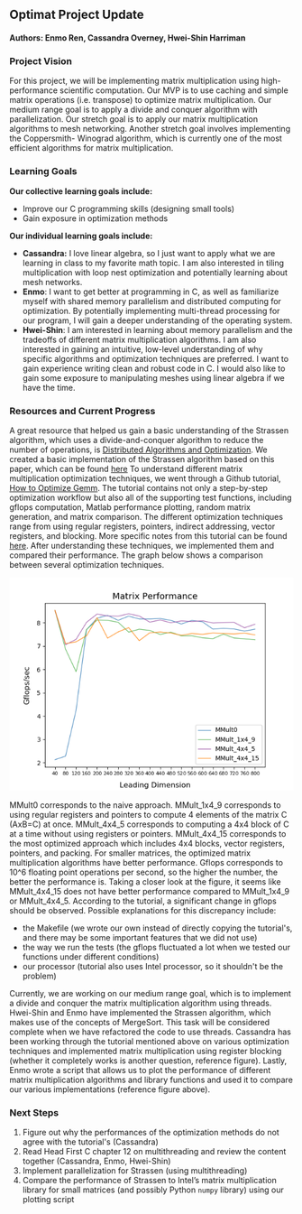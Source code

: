 ## Optimat Project Update
#### Authors: Enmo Ren, Cassandra Overney, Hwei-Shin Harriman

### Project Vision
For this project, we will be implementing matrix multiplication using high-performance scientific computation. Our MVP is to use caching and simple matrix operations (i.e. transpose) to optimize matrix multiplication. Our medium range goal is to apply a divide and conquer algorithm with parallelization. Our stretch goal is to apply our matrix multiplication algorithms to mesh networking. Another stretch goal involves implementing the Coppersmith- Winograd algorithm, which is currently one of the most efficient algorithms for matrix multiplication.
### Learning Goals
**Our collective learning goals include:**
- Improve our C programming skills (designing small tools)
- Gain exposure in optimization methods

**Our individual learning goals include:**
- **Cassandra:** I love linear algebra, so I just want to apply what we are learning in class to my favorite math topic. I am also interested in tiling multiplication with loop nest optimization and potentially learning about mesh networks.
- **Enmo**: I want to get better at programming in C, as well as familiarize myself with shared memory parallelism and distributed computing for optimization. By potentially implementing multi-thread processing for our program, I will gain a deeper understanding of the operating system.
- **Hwei-Shin**: I am interested in learning about memory parallelism and the tradeoffs of different matrix multiplication algorithms. I am also interested in gaining an intuitive, low-level understanding of why specific algorithms and optimization techniques are preferred. I want to gain experience writing clean and robust code in C. I would also like to gain some exposure to manipulating meshes using linear algebra if we have the time.
### Resources and Current Progress
A great resource that helped us gain a basic understanding of the Strassen algorithm, which uses a divide-and-conquer algorithm to reduce the number of operations, is  [Distributed Algorithms and Optimization](https://stanford.edu/~rezab/classes/cme323/S16/notes/Lecture03/cme323_lec3.pdf). We created a basic implementation of the Strassen algorithm based on this paper, which can be found [here](https://github.com/Enmoren/SoftSysOptimat/blob/master/strassen.c)
To understand different matrix multiplication optimization techniques, we went through a Github tutorial, [How to Optimize Gemm](https://github.com/flame/how-to-optimize-gemm). The tutorial contains not only a step-by-step optimization workflow but also all of the supporting test functions, including gflops computation, Matlab performance plotting, random matrix generation, and matrix comparison. The different optimization techniques range from using regular registers, pointers, indirect addressing, vector registers, and blocking. More specific notes from this tutorial can be found [here](https://docs.google.com/document/d/1UOtbZU6rpAvis5PiRWvT3FCVGhryVNJl_j-GeoD48tg/edit?usp=sharing). After understanding these techniques, we implemented them and compared their performance. The graph below shows a comparison between several optimization techniques.

<p align="center"> <img src ="https://github.com/Enmoren/SoftSysOptimat/blob/master/HowToOptimizeGemm/performance_update.png"/> </p>

MMult0 corresponds to the naive approach. MMult_1x4_9 corresponds to using regular registers and pointers to compute 4 elements of the matrix C (AxB=C) at once. MMult_4x4_5 corresponds to computing a 4x4 block of C at a time without using registers or pointers. MMult_4x4_15 corresponds to the most optimized approach which includes 4x4 blocks, vector registers, pointers, and packing. For smaller matrices, the optimized matrix multiplication algorithms have better performance. Gflops corresponds to 10^6 floating point operations per second, so the higher the number, the better the performance is. Taking a closer look at the figure, it seems like MMult_4x4_15 does not have better performance compared to MMult_1x4_9 or MMult_4x4_5. According to the tutorial, a significant change in gflops should be observed. Possible explanations for this discrepancy include:
- the Makefile (we wrote our own instead of directly copying the tutorial's, and there may be some important features that we did not use)
- the way we run the tests (the gflops fluctuated a lot when we tested our functions under different conditions)
- our processor (tutorial also uses Intel processor, so it shouldn't be the problem)

Currently, we are working on our medium range goal, which is to implement a divide and conquer the matrix multiplication algorithm using threads. Hwei-Shin and Enmo have implemented the Strassen algorithm, which makes use of the concepts of MergeSort. This task will be considered complete when we have refactored the code to use threads. Cassandra has been working through the tutorial mentioned above on various optimization techniques and implemented matrix multiplication using register blocking (whether it completely works is another question, reference figure). Lastly, Enmo wrote a script that allows us to plot the performance of different matrix multiplication algorithms and library functions and used it to compare our various implementations (reference figure above).

### Next Steps
1. Figure out why the performances of the optimization methods do not agree with the tutorial's (Cassandra)
2. Read Head First C chapter 12 on multithreading and review the content together (Cassandra, Enmo, Hwei-Shin)
3. Implement parallelization for Strassen (using multithreading)
4. Compare the performance of Strassen to Intel’s matrix multiplication library for small matrices (and possibly Python `numpy` library) using our plotting script
